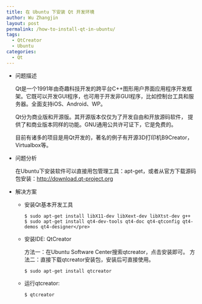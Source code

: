 ```yaml
---
title: 在 Ubuntu 下安装 Qt 开发环境
author: Wu Zhangjin
layout: post
permalink: /how-to-install-qt-in-ubuntu/
tags:
  - QtCreator
  - Ubuntu
categories:
  - Qt
---
```

* 问题描述

  Qt是一个1991年由奇趣科技开发的跨平台C++图形用户界面应用程序开发框架。它既可以开发GUI程序，也可用于开发非GUI程序，比如控制台工具和服务器。全面支持iOS、Android、WP。

  Qt分为商业版和开源版。其开源版本仅仅为了开发自由和开放源码软件， 提供了和商业版本同样的功能。GNU通用公共许可证下，它是免费的。

  目前有诸多的项目是用Qt开发的，著名的例子有开源3D打印机B9Creator，Virtualbox等。

* 问题分析

  在Ubuntu下安装软件可以直接用包管理工具：apt-get，或者从官方下载源码包安装：<http://download.qt-project.org>

* 解决方案  

  * 安装Qt基本开发工具

        $ sudo apt-get install libX11-dev libXext-dev libXtst-dev g++
        $ sudo apt-get install qt4-dev-tools qt4-doc qt4-qtconfig qt4-demos qt4-designer</pre>

  * 安装IDE: QtCreator

    方法一：在Ubuntu Software Center搜索qtcreator，点击安装即可。 方法二：直接下载qtcreator安装包，安装后可直接使用。

        $ sudo apt-get install qtcreator

  * 运行qtcreator:

        $ qtcreator
